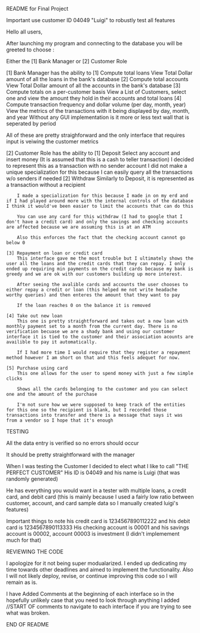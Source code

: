 README for Final Project 

Important use customer ID 04049 "Luigi" to robustly test all features

Hello all users, 

After launching my program and connecting to the database you will be greeted to choose :

Either the [1] Bank Manager or [2] Customer Role

[1] Bank Manager has the ability to 
    [1] Compute total loans
        View Total Dollar amount of all the loans in the bank's database
    [2] Compute total accounts
        View Total Dollar amount of all the accounts in the bank's database
    [3] Compute totals on a per-customer basis
        View a List of Customers, select one and view the amount they hold in their accounts and total loans 
    [4] Compute transaction frequency and dollar volume (per day, month, year)
        View the metrics of the transactions with it being displayed by day, month, and year
        Without any GUI implementation is it more or less text wall that is seperated by period 

All of these are pretty straighforward and the only interface that requires input is veiwing the customer metrics 

[2] Customer Role has the ability to 
    [1] Deposit
        Select any account and insert money (It is assumed that this is a cash to teller transaction)
        I decided to represent this as a transaction with no sender account 
        I did not make a unique specialization for this because I can easily query all the transactions w/o senders if needed 
    [2] Withdraw
        Similarly to Deposit, it is represented as a transaction without a recipient 

        I made a specialization for this because I made in on my erd and if I had played around more with the internal controls of the database I think it would've been easier to limit the accounts that can do this

        You can use any card for this withdraw (I had to google that I don't have a credit card) and only the savings and checking accounts are affected because we are assuming this is at an ATM

        Also this enforces the fact that the checking account cannot go below 0

    [3] Repayment on loan or credit card
        This interface gave me the most trouble but I ultimately shows the user all the loans and the credit cards that they can repay. I only ended up requiring min payments on the credit cards because my bank is greedy and we are ok with our customers building up more interest.

        After seeing the avalible cards and accounts the user chooses to either repay a credit or loan (this helped me not write headache worthy queries) and then enteres the amount that they want to pay 

        If the loan reaches 0 on the balance it is removed 

    [4] Take out new loan
        This one is pretty straightforward and takes out a now loan with monthly payment set to a month from the current day. There is no verification becuase we are a shady bank and using our customer interface it is tied to the customer and their association acounts are availible to pay it automatically.
        
        If I had more time I would require that they register a repayment method however I am short on that and this feels adequet for now.

    [5] Purchase using card
        This one allows for the user to spend money with just a few simple clicks

        Shows all the cards belonging to the customer and you can select one and the amount of the purchase 

        I'm not sure how we were supposed to keep track of the entities for this one so the recipient is blank, but I recorded those transactions into transfer and there is a message that says it was from a vendor so I hope that it's enough 

TESTING 

All the data entry is verified so no errors should occur

It should be pretty straightforward with the manager 

When I was testing the Customer I decided to elect what I like to call "THE PERFECT CUSTOMER"
His ID is 04049 and his name is Luigi (that was randomly generated)

He has everything you would want in a tester with multiple loans, a credit card, and debit card (this is mainly because I used a fairly low ratio between customer, account, and card sample data so I manually created luigi's features)

Important things to note his credit card is 1234567890112222 and his debit card is 1234567890113333
His checking account is 00001 and his savings account is 00002, account 00003 is investment (I didn't implemement much for that)

REVIEWING THE CODE

I apologize for it not being super modualarized. I ended up dedicating my time towards other deadlines and aimed to implement the functionality. Also I will not likely deploy, revise, or continue improving this code so I will remain as is.

I have Added Comments at the beginning of each interface so in the hopefully unlikely case that you need to look through anything I added //START OF comments to navigate to each interface if you are trying to see what was broken.

END OF README